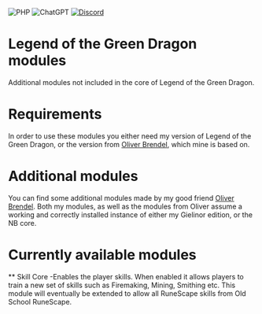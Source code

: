 ![PHP](https://img.shields.io/badge/PHP%208.4-%23777BB4.svg?style=for-the-badge&logo=php&logoColor=white)
![ChatGPT](https://img.shields.io/badge/OpenAI%20Codex-74aa9c?style=for-the-badge&logo=openai&logoColor=white)
[![Discord](https://img.shields.io/badge/Join%20the%20Discord-%235865F2.svg?style=for-the-badge&logo=discord&logoColor=white)](https://discord.com/invite/dWEDQMaTcn)

# Legend of the Green Dragon modules
Additional modules not included in the core of Legend of the Green Dragon.

# Requirements
In order to use these modules you either need my version of Legend of the Green Dragon, or the version from [Oliver Brendel](https://github.com/NB-Core/lotgd), which mine is based on.

# Additional modules
You can find some additional modules made by my good friend [Oliver Brendel](https://github.com/NB-Core/modules).
Both my modules, as well as the modules from Oliver assume a working and correctly installed instance of either my Gielinor edition, or the NB core.

# Currently available modules

** Skill Core
-Enables the player skills. When enabled it allows players to train a new set of skills such as Firemaking, Mining, Smithing etc. This module will eventually be extended to allow all RuneScape skills from Old School RuneScape. 